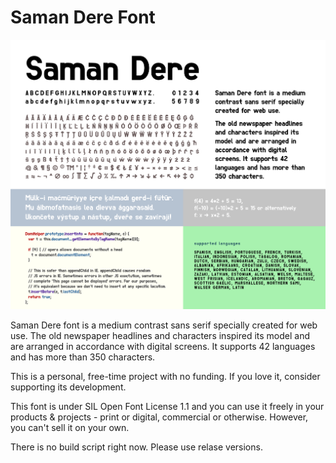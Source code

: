 # Saman Dere Font

![saman announcement](https://github.com/tcgumus/saman/blob/main/saman_try_out.png)

Saman Dere font is a medium contrast sans serif specially created for web use. 
The old newspaper headlines and characters inspired its model and are arranged in accordance with digital screens. It supports 42 languages and has more than 350 characters.

This is a personal, free-time project with no funding. If you love it, consider supporting its development.

This font is under SIL Open Font License 1.1 and you can use it freely in your products & projects - print or digital, commercial or otherwise. However, you can't sell it on your own. 

There is no build script right now. Please use relase versions. 
